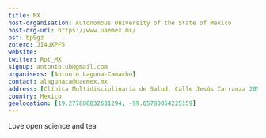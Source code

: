 ```yaml
---
title: MX
host-organisation: Autonomous University of the State of Mexico
host-org-url: https://www.uaemex.mx/
osf: bp9gz
zotero: JI4UXPF5
website: 
twitter: Rpt_MX
signup: antonio.ub@gmail.com
organisers: [Antonio Laguna-Camacho]
contact: alagunaca@uaemex.mx
address: [Clínica Multidisciplinaria de Salud. Calle Jesús Carranza 205, Colonia Universidad, ciudad de Toluca, Estado de México, México, código postal 50130. (or Multidisciplinary Health Clinic. 205 Jesús Carranza, Toluca city, postal code 50130, Toluca city, Mexico)]
country: Mexico
geolocation: [19.277888832631294, -99.65780854225159]
---
```


Love open science and tea
